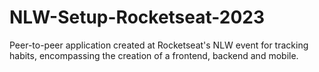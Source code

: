 # NLW-Setup-Rocketseat-2023
Peer-to-peer application created at Rocketseat's NLW event for tracking habits, encompassing the creation of a frontend, backend and mobile.
